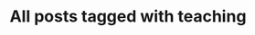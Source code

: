---
layout: tag
title: "All posts tagged with teaching"
permalink: /weblog/tags/teaching/
taxonomy: teaching
---